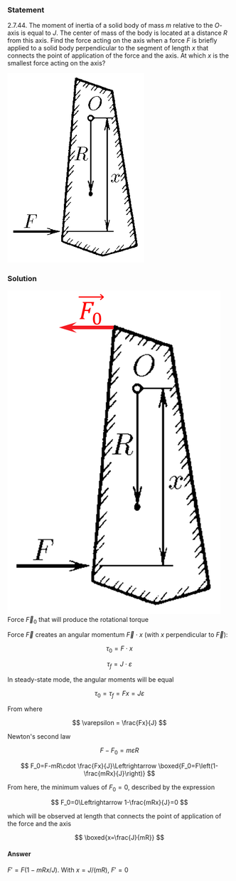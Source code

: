 ###  Statement

$2.7.44.$ The moment of inertia of a solid body of mass $m$ relative to the $O$-axis is equal to $J$. The center of mass of the body is located at a distance $R$ from this axis. Find the force acting on the axis when a force $F$ is briefly applied to a solid body perpendicular to the segment of length $x$ that connects the point of application of the force and the axis. At which $x$ is the smallest force acting on the axis?

![ For problem $2.7.44$ |307x426, 22%](../../img/2.7.44/2.7.44.png)

### Solution

![ Force $\vec{F}_0$ that will produce the rotational torque |479x728, 22%](../../img/2.7.44/2.7.44_1.png)  Force $\vec{F}_0$ that will produce the rotational torque

Force $\vec{F}$ creates an angular momentum $\vec{F}\cdot x$ (with $x$ perpendicular to $\vec{F}$):

$$
\tau_0=F\cdot x
$$

$$
\tau_f=J\cdot\varepsilon
$$

In steady-state mode, the angular moments will be equal

$$
\tau_0=\tau_f=Fx=J\varepsilon
$$

From where

$$
\varepsilon = \frac{Fx}{J}
$$

Newton's second law

$$
F-F_0=m\varepsilon R
$$

$$
F_0=F-mR\cdot \frac{Fx}{J}\Leftrightarrow \boxed{F_0=F\left(1-\frac{mRx}{J}\right)}
$$

From here, the minimum values of $F_0 = 0$, described by the expression

$$
F_0=0\Leftrightarrow 1-\frac{mRx}{J}=0
$$

which will be observed at length that connects the point of application of the force and the axis

$$
\boxed{x=\frac{J}{mR}}
$$

#### Answer

$F'=F(1-mRx/J)$. With $x=J/(mR),~F'=0$